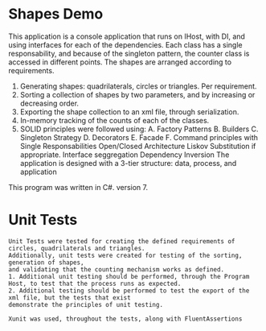 ﻿# Shapes Demo
This application is a console application that runs on IHost, with DI, and using interfaces for each of the dependencies.
Each class has a single responsability, and because of the singleton pattern, the counter class is accessed in different points. 
The shapes are arranged according to requirements.
1. Generating shapes: quadrilaterals, circles or triangles.  Per requirement.
2. Sorting a collection of shapes by two parameters, and by increasing or decreasing order.
3. Exporting the shape collection to an xml file, through serialization.
4. In-memory tracking of the counts of each of the classes.
5.  SOLID principles were followed using:
    A. Factory Patterns
    B. Builders
    C. Singleton Strategy
    D. Decorators
    E. Facade
    F. Command principles
    with Single Responsabilities
         Open/Closed Architecture
         Liskov Substitution if appropriate.
         Interface seggregation
         Dependency Inversion
    The application is designed with a 3-tier structure: data, process, and application


This program was written in C#. version 7.

# Unit Tests
    Unit Tests were tested for creating the defined requirements of circles, quadrilaterals and triangles.
    Additionally, unit tests were created for testing of the sorting, generation of shapes, 
    and validating that the counting mechanism works as defined.
    1. Additional unit testing should be performed, through the Program Host, to test that the process runs as expected.
    2. Additional testing should be performed to test the export of the xml file, but the tests that exist 
    demonstrate the principles of unit testing.

    Xunit was used, throughout the tests, along with FluentAssertions

